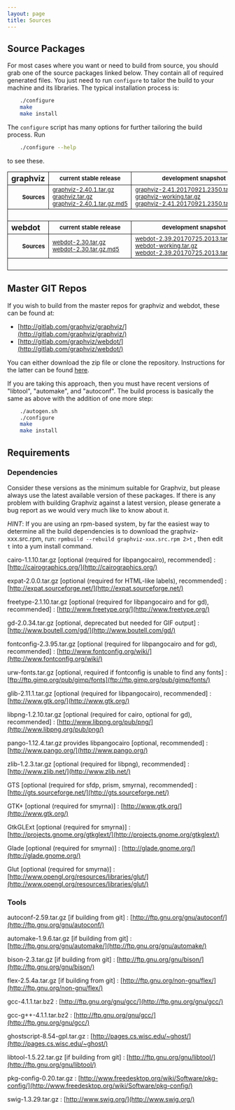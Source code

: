 ```yaml
---
layout: page
title: Sources
---
```


## Source Packages
	
For most cases where you want or need to build from source, you should grab one
of the source packages linked below.
They contain all of required generated files. You just need to run `configure`
to tailor the build to your machine and its libraries. The typical installation
process is:

```bash
	./configure
	make
	make install
```

The `configure` script has many options for further tailoring the build
process. Run

```bash
	./configure --help
```

to see these.



<table frame="void" rules="groups" border="1" width="100%">
<colgroup><col></colgroup>
<colgroup><col></colgroup>
<colgroup><col></colgroup>
<tbody>
<tr>
<th align="left"><font size="+1">graphviz</font></th>
<th><font size="-1">current stable release</font></th>
<th><font size="-1">development snapshot</font></th>
</tr>
</tbody>
<tbody>
<tr><th align="right"><font size="-1">Sources</font></th>
<td align="left" nowrap=""><font size="-1">
<a href="http://www.graphviz.org/pub/graphviz/stable/SOURCES/graphviz-2.40.1.tar.gz">graphviz-2.40.1.tar.gz</a><br>
<a href="http://www.graphviz.org/pub/graphviz/stable/SOURCES/graphviz-working.tar.gz">graphviz.tar.gz</a><br>
<a href="http://www.graphviz.org/pub/graphviz/stable/SOURCES/graphviz-2.40.1.tar.gz.md5">graphviz-2.40.1.tar.gz.md5</a><br>
</font></td>
<td align="left" nowrap=""><font size="-1">
<a href="http://www.graphviz.org/pub/graphviz/development/SOURCES/graphviz-2.41.20170921.2350.tar.gz">graphviz-2.41.20170921.2350.tar.gz</a><br>
<a href="http://www.graphviz.org/pub/graphviz/development/SOURCES/graphviz-working.tar.gz">graphviz-working.tar.gz</a><br>
<a href="http://www.graphviz.org/pub/graphviz/development/SOURCES/graphviz-2.41.20170921.2350.tar.gz.md5">graphviz-2.41.20170921.2350.tar.gz.md5</a><br>
</font></td>
</tr>
</tbody>
<tbody>
<tr><td colspan="3">&nbsp;</td></tr>
</tbody>
<tbody>
<tr>
<th align="left"><font size="+1">webdot</font></th>
<th><font size="-1">current stable release</font></th>
<th><font size="-1">development snapshot</font></th>
</tr>
</tbody>
<tbody>
<tr><th align="right"><font size="-1">Sources</font></th>
<td align="left" nowrap=""><font size="-1">
<a href="http://www.graphviz.org/pub/graphviz/stable/SOURCES/webdot-2.30.tar.gz">webdot-2.30.tar.gz</a><br>
<a href="http://www.graphviz.org/pub/graphviz/stable/SOURCES/webdot-2.30.tar.gz.md5">webdot-2.30.tar.gz.md5</a><br>
</font></td>
<td align="left" nowrap=""><font size="-1">
<a href="http://www.graphviz.org/pub/graphviz/development/SOURCES/webdot-2.39.20170725.2013.tar.gz">webdot-2.39.20170725.2013.tar.gz</a><br>
<a href="http://www.graphviz.org/pub/graphviz/development/SOURCES/webdot-working.tar.gz">webdot-working.tar.gz</a><br>
<a href="http://www.graphviz.org/pub/graphviz/development/SOURCES/webdot-2.39.20170725.2013.tar.gz.md5">webdot-2.39.20170725.2013.tar.gz.md5</a><br>
</font></td>
</tr>
</tbody>
<tbody>
<tr><td colspan="3">&nbsp;</td></tr>
</tbody>
</table>




## Master GIT Repos

If you wish to build from the
master repos for graphviz and webdot, these can be found at:

* [http://gitlab.com/graphviz/graphviz/](http://gitlab.com/graphviz/graphviz/)
* [http://gitlab.com/graphviz/webdot/](http://gitlab.com/graphviz/webdot/)

You can either download the zip file or clone the repository. Instructions
for the latter can be found [here](https://help.github.com/articles/which-remote-url-should-i-use/).

If you are taking this approach, then you must have recent versions of
"libtool", "automake", and "autoconf". The build process is basically the same
as above with the addition of one more step:

```bash
	./autogen.sh
	./configure
	make
	make install
```

## Requirements

### Dependencies

Consider these versions as the minimum suitable for Graphviz, but please always use the
latest available version of these packages. If there is any problem with building Graphviz
against a latest version, please generate a bug report as we would very much like to
know about it.

*HINT*: If you are using an rpm-based system, by far the easiest way to determine all the
build dependencies is to download the graphviz-xxx.src.rpm, run:  `rpmbuild --rebuild graphviz-xxx.src.rpm 2>t` , then edit `t` into a yum install command.


cairo-1.1.10.tar.gz [optional (required for libpangocairo), recommended]
: [http://cairographics.org/](http://cairographics.org/)

expat-2.0.0.tar.gz [optional (required for HTML-like labels), recommended]
: [http://expat.sourceforge.net/](http://expat.sourceforge.net/)

freetype-2.1.10.tar.gz [optional (required for libpangocairo and for gd), recommended]
: [http://www.freetype.org/](http://www.freetype.org/)

gd-2.0.34.tar.gz [optional, deprecated but needed for GIF output]
: [http://www.boutell.com/gd/](http://www.boutell.com/gd/)

fontconfig-2.3.95.tar.gz [optional (required for libpangocairo and for gd), recommended]
: [http://www.fontconfig.org/wiki/](http://www.fontconfig.org/wiki/)

urw-fonts.tar.gz [optional, required if fontconfig is unable to find any fonts]
: [ftp://ftp.gimp.org/pub/gimp/fonts](ftp://ftp.gimp.org/pub/gimp/fonts/)

glib-2.11.1.tar.gz [optional (required for libpangocairo), recommended]
: [http://www.gtk.org/](http://www.gtk.org/)

libpng-1.2.10.tar.gz [optional (required for cairo, optional for gd), recommended]
: [http://www.libpng.org/pub/png/](http://www.libpng.org/pub/png/)

pango-1.12.4.tar.gz provides libpangocairo [optional, recommended]
: [http://www.pango.org/](http://www.pango.org/)

zlib-1.2.3.tar.gz [optional (required for libpng), recommended]
: [http://www.zlib.net/](http://www.zlib.net/)

GTS [optional (required for sfdp, prism, smyrna), recommended]
: [http://gts.sourceforge.net/](http://gts.sourceforge.net/)

GTK+ [optional (required for smyrna)]
: [http://www.gtk.org/](http://www.gtk.org/)

GtkGLExt [optional (required for smyrna)]
: [http://projects.gnome.org/gtkglext/](http://projects.gnome.org/gtkglext/)

Glade [optional (required for smyrna)]
: [http://glade.gnome.org/](http://glade.gnome.org/)

Glut [optional (required for smyrna)]
: [http://www.opengl.org/resources/libraries/glut/](http://www.opengl.org/resources/libraries/glut/)

### Tools

autoconf-2.59.tar.gz [if building from git]
: [http://ftp.gnu.org/gnu/autoconf/](http://ftp.gnu.org/gnu/autoconf/)

automake-1.9.6.tar.gz [if building from git]
: [http://ftp.gnu.org/gnu/automake/](http://ftp.gnu.org/gnu/automake/)

bison-2.3.tar.gz [if building from git]
: [http://ftp.gnu.org/gnu/bison/](http://ftp.gnu.org/gnu/bison/)

flex-2.5.4a.tar.gz [if building from git]
: [http://ftp.gnu.org/non-gnu/flex/](http://ftp.gnu.org/non-gnu/flex/)

gcc-4.1.1.tar.bz2
: [http://ftp.gnu.org/gnu/gcc/](http://ftp.gnu.org/gnu/gcc/)

gcc-g++-4.1.1.tar.bz2
: [http://ftp.gnu.org/gnu/gcc/](http://ftp.gnu.org/gnu/gcc/)

ghostscript-8.54-gpl.tar.gz
: [http://pages.cs.wisc.edu/~ghost/](http://pages.cs.wisc.edu/~ghost/)

libtool-1.5.22.tar.gz [if building from git]
: [http://ftp.gnu.org/gnu/libtool/](http://ftp.gnu.org/gnu/libtool/)

pkg-config-0.20.tar.gz
: [http://www.freedesktop.org/wiki/Software/pkg-config/](http://www.freedesktop.org/wiki/Software/pkg-config/)

swig-1.3.29.tar.gz
: [http://www.swig.org/](http://www.swig.org/)

